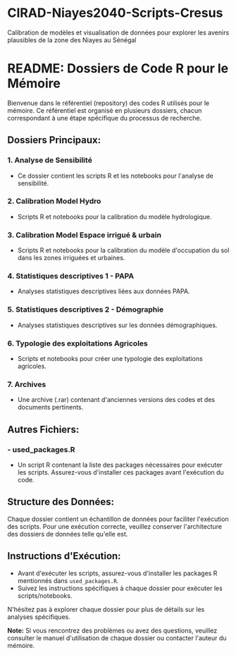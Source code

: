 # CIRAD-Niayes2040-Scripts-Cresus
  Calibration de modèles et visualisation de données pour explorer les avenirs plausibles de la zone des Niayes au Sénégal
# README: Dossiers de Code R pour le Mémoire

Bienvenue dans le référentiel (repository) des codes R utilisés pour le mémoire. Ce référentiel est organisé en plusieurs dossiers, chacun correspondant à une étape spécifique du processus de recherche. 

## Dossiers Principaux:

### 1. Analyse de Sensibilité
   - Ce dossier contient les scripts R et les notebooks pour l'analyse de sensibilité.

### 2. Calibration Model Hydro
   - Scripts R et notebooks pour la calibration du modèle hydrologique.

### 3. Calibration Model Espace irrigué & urbain
   - Scripts R et notebooks pour la calibration du modèle d'occupation du sol dans les zones irriguées et urbaines.

### 4. Statistiques descriptives 1 - PAPA
   - Analyses statistiques descriptives liées aux données PAPA.

### 5. Statistiques descriptives 2 - Démographie
   - Analyses statistiques descriptives sur les données démographiques.

### 6. Typologie des exploitations Agricoles
   - Scripts et notebooks pour créer une typologie des exploitations agricoles.

### 7. Archives
   - Une archive (.rar) contenant d'anciennes versions des codes et des documents pertinents.

## Autres Fichiers:

### - used_packages.R
   - Un script R contenant la liste des packages nécessaires pour exécuter les scripts. Assurez-vous d'installer ces packages avant l'exécution du code.

## Structure des Données:

Chaque dossier contient un échantillon de données pour faciliter l'exécution des scripts. Pour une exécution correcte, veuillez conserver l'architecture des dossiers de données telle qu'elle est.

## Instructions d'Exécution:

- Avant d'exécuter les scripts, assurez-vous d'installer les packages R mentionnés dans `used_packages.R`.
- Suivez les instructions spécifiques à chaque dossier pour exécuter les scripts/notebooks.
  
N'hésitez pas à explorer chaque dossier pour plus de détails sur les analyses spécifiques.

**Note:** Si vous rencontrez des problèmes ou avez des questions, veuillez consulter le manuel d'utilisation de chaque dossier ou contacter l'auteur du mémoire.

